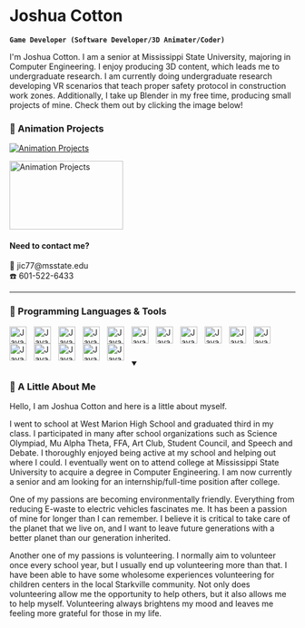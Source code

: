 
# Joshua Cotton
**`Game Developer (Software Developer/3D Animater/Coder)`**

I'm Joshua Cotton. I am a senior at Mississippi State University, majoring in Computer Engineering. I enjoy producing 3D content, which leads me to undergraduate research. I am currently doing undergraduate research developing VR scenarios that teach proper safety protocol in construction work zones. Additionally, I take up Blender in my free time, producing small projects of mine. Check them out by clicking the image below! <!-- Check them out on my YouTube channel, [My Blender Projects](https://youtu.be/Stu2O4KPZDo)! -->

### 📸  Animation Projects

[![Animation Projects](https://www.youtube.com/embed/Stu2O4KPZDo)](https://youtu.be/Stu2O4KPZDo)

<img src="https://i3.ytimg.com/vi/Stu2O4KPZDo/maxresdefault.jpg" width="200" height="121" alt="Animation Projects">


<h4> Need to contact me?</h4>
📧 jic77@msstate.edu <br />
☎️ 601-522-6433

---

### 🔨 Programming Languages & Tools
<img align="left" alt="Java" width="30px" style="padding-right:10px;" src="https://cdn.jsdelivr.net/gh/devicons/devicon/icons/c/c-original.svg"/>
<img align="left" alt="Java" width="30px" style="padding-right:10px;" src="https://cdn.jsdelivr.net/gh/devicons/devicon/icons/csharp/csharp-original.svg"/>  
<img align="left" alt="Java" width="30px" style="padding-right:10px;" src="https://cdn.jsdelivr.net/gh/devicons/devicon/icons/cplusplus/cplusplus-line.svg"/>
<img align="left" alt="Java" width="30px" style="padding-right:10px;" src="https://cdn.jsdelivr.net/gh/devicons/devicon/icons/python/python-plain.svg"/>
<img align="left" alt="Java" width="30px" style="padding-right:10px;" src="https://cdn.jsdelivr.net/gh/devicons/devicon/icons/java/java-original.svg"/>
<img align="left" alt="Java" width="30px" style="padding-right:10px;" src="https://cdn.jsdelivr.net/gh/devicons/devicon/icons/kotlin/kotlin-original.svg"/>

<img align="left" alt="Java" width="30px" style="padding-right:10px;" src="https://cdn.jsdelivr.net/gh/devicons/devicon/icons/unity/unity-original.svg" />
<img align="left" alt="Java" width="30px" style="padding-right:10px;" src="https://cdn.jsdelivr.net/gh/devicons/devicon/icons/godot/godot-original.svg" />
<img align="left" alt="Java" width="30px" style="padding-right:10px;" src="https://cdn.jsdelivr.net/gh/devicons/devicon/icons/blender/blender-original.svg" />
<img align="left" alt="Java" width="30px" style="padding-right:10px;" src="https://cdn.jsdelivr.net/gh/devicons/devicon/icons/photoshop/photoshop-plain.svg" />
<img align="left" alt="Java" width="30px" style="padding-right:10px;" src="https://cdn.jsdelivr.net/gh/devicons/devicon/icons/premierepro/premierepro-original.svg" />
<img align="left" alt="Java" width="30px" style="padding-right:10px;" src="https://cdn.jsdelivr.net/gh/devicons/devicon/icons/github/github-original.svg"/>
<img align="left" alt="Java" width="30px" style="padding-right:10px;" src="https://cdn.jsdelivr.net/gh/devicons/devicon/icons/visualstudio/visualstudio-plain.svg" />
<img align="left" alt="Java" width="30px" style="padding-right:10px;" src="https://cdn.jsdelivr.net/gh/devicons/devicon/icons/vscode/vscode-original.svg" />
<img align="left" alt="Java" width="30px" style="padding-right:10px;" src="https://cdn.jsdelivr.net/gh/devicons/devicon/icons/atom/atom-original.svg" />
<img align="left" alt="Java" width="30px" style="padding-right:10px;" src="https://cdn.jsdelivr.net/gh/devicons/devicon/icons/matlab/matlab-original.svg" />
<br />

#

<details open>
  <summary><h3> 👋 A Little About Me</h3></summary>
  
  Hello, I am Joshua Cotton and here is a little about myself.
          
  I went to school at West Marion High School and graduated third in my class. I participated in many
  after school organizations such as Science Olympiad, Mu Alpha Theta, FFA, Art Club, Student Council, and Speech and Debate. I thoroughly enjoyed being active at my
  school and helping out where I could. I eventually went on to attend college at Mississippi State University to acquire a degree in Computer Engineering. I am now
  currently a senior and am looking for an internship/full-time position after college.
  
  One of my passions are becoming environmentally friendly. Everything from reducing E-waste to electric vehicles fascinates me. It has been a passion of mine for
  longer than I can remember. I believe it is critical to take care of the planet that we live on, and I want to leave future generations with a better planet than our
  generation inherited.
  
  Another one of my passions is volunteering. I normally aim to volunteer once every school year, but I usually end up volunteering more than that. I have been able to
  have some wholesome experiences volunteering for children centers in the local Starkville community. Not only does volunteering allow me the opportunity to help
  others, but it also allows me to help myself. Volunteering always brightens my mood and leaves me feeling more grateful for those in my life.

<!--
**Joshua5437/Joshua5437** is a ✨ _special_ ✨ repository because its `README.md` (this file) appears on your GitHub profile.

Here are some ideas to get you started:

- 🔭 I’m currently working on ...
- 🌱 I’m currently learning ...
- 👯 I’m looking to collaborate on ...
- 🤔 I’m looking for help with ...
- 💬 Ask me about ...
- 📫 How to reach me: ...
- 😄 Pronouns: ...
- ⚡ Fun fact: ...
-->
